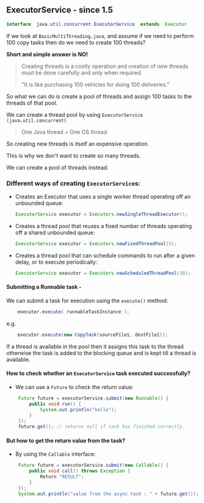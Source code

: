 ## ExecutorService - since 1.5

```java
interface  java.util.concurrent.ExecutorService  extends  Executor
```

If we look at `BasicMultiThreading.java`, and assume if we need to perform 100 copy tasks then do we need to create 100 threads?

**Short and simple answer is NO!**

> Creating threads is a costly operation and creation of new threads must be done carefully and only when required.
>
>  "It is like purchasing 100 vehicles for doing 100 deliveries."

So what we can do is create a pool of threads and assign 100 tasks to the threads of that pool.

We can create a thread pool by using `ExecutorService (java.util.concurrent)`


> One Java thread = One OS thread

So creating new threads is itself an expensive operation.

This is why we don't want to create so many threads.

We can create a pool of threads instead.


### Different ways of creating `ExecutorService`s:

- Creates an Executor that uses a single worker thread operating off an unbounded queue:

  ```java
  ExecutorService executor = Executors.newSingleThreadExecutor();
  ```

- Creates a thread pool that reuses a fixed number of threads operating off a shared unbounded queue:

  ```java
  ExecutorService executor = Executors.newFixedThreadPool(5);
  ```

- Creates a thread pool that can schedule commands to run after a given delay, or to execute periodically:

  ```java
  ExecutorService executor = Executors.newScheduledThreadPool(10);
  ```


#### Submitting a Runnable task -

We can submit a task for execution using the `execute()` method:

```java
    executor.execute( runnableTaskInstance );
```

e.g.

```java
    executor.execute(new CopyTask(sourceFile1, destFile1));
```

If a thread is available in the pool then it assigns this task to the thread otherwise the task is added to the blocking queue
and is kept till a thread is available.


#### How to check whether an `ExecutorService` task executed successfully?

- We can use a `Future` to check the return value:

  ```java
   Future future = executorService.submit(new Runnable() {
       public void run() {
           System.out.println("hello");
       }
   });
   future.get(); // returns null if task has finished correctly.
  ```

#### But how to get the return value from the task?

- By using the `Callable` interface:

  ```java
   Future future = executorService.submit(new Callable() {
       public void call() throws Exception {
           Return "RESULT";
       }
   });
   System.out.println("value from the async task : " + future.get());
   ```
